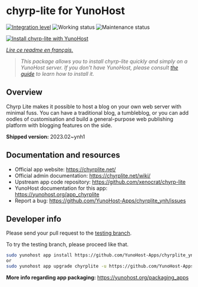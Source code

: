 <!--
N.B.: This README was automatically generated by https://github.com/YunoHost/apps/tree/master/tools/README-generator
It shall NOT be edited by hand.
-->

# chyrp-lite for YunoHost

[![Integration level](https://dash.yunohost.org/integration/chyrplite.svg)](https://dash.yunohost.org/appci/app/chyrplite) ![Working status](https://ci-apps.yunohost.org/ci/badges/chyrplite.status.svg) ![Maintenance status](https://ci-apps.yunohost.org/ci/badges/chyrplite.maintain.svg)

[![Install chyrp-lite with YunoHost](https://install-app.yunohost.org/install-with-yunohost.svg)](https://install-app.yunohost.org/?app=chyrplite)

*[Lire ce readme en français.](./README_fr.md)*

> *This package allows you to install chyrp-lite quickly and simply on a YunoHost server.
If you don't have YunoHost, please consult [the guide](https://yunohost.org/#/install) to learn how to install it.*

## Overview

Chyrp Lite makes it possible to host a blog on your own web server with minimal fuss. You can have a traditional blog, a tumbleblog, or you can add oodles of customisation and build a general-purpose web publishing platform with blogging features on the side.

**Shipped version:** 2023.02~ynh1
## Documentation and resources

* Official app website: <https://chyrplite.net/>
* Official admin documentation: <https://chyrplite.net/wiki/>
* Upstream app code repository: <https://github.com/xenocrat/chyrp-lite>
* YunoHost documentation for this app: <https://yunohost.org/app_chyrplite>
* Report a bug: <https://github.com/YunoHost-Apps/chyrplite_ynh/issues>

## Developer info

Please send your pull request to the [testing branch](https://github.com/YunoHost-Apps/chyrplite_ynh/tree/testing).

To try the testing branch, please proceed like that.

``` bash
sudo yunohost app install https://github.com/YunoHost-Apps/chyrplite_ynh/tree/testing --debug
or
sudo yunohost app upgrade chyrplite -u https://github.com/YunoHost-Apps/chyrplite_ynh/tree/testing --debug
```

**More info regarding app packaging:** <https://yunohost.org/packaging_apps>
